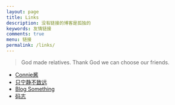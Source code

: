 ```yaml
---
layout: page
title: Links
description: 没有链接的博客是孤独的
keywords: 友情链接
comments: true
menu: 链接
permalink: /links/
---
```


> God made relatives. Thank God we can choose our friends.

* [Connie酱](http://biedan.org)
* [只宁静不致远](http://Ferosx.github.io/)
* [Blog Something](http://Ferosx.github.io)
* [码志](http://mazhuang.org)

